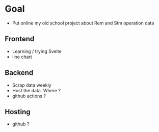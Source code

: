 # Goal
- Put online my old school project about Rem and Stm operation data

## Frontend
- Learning / trying Svelte
- line chart

## Backend
- Scrap data weekly
- Host the data. Where ?
- github actions ?

## Hosting
- github ?